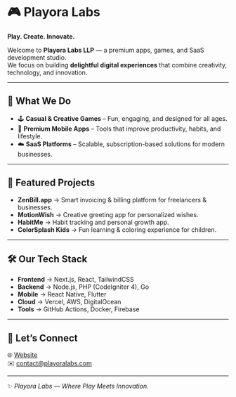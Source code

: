 # 🎮 Playora Labs  

**Play. Create. Innovate.**  

Welcome to **Playora Labs LLP** — a premium apps, games, and SaaS development studio.  
We focus on building **delightful digital experiences** that combine creativity, technology, and innovation.  

---

## 🚀 What We Do
- 🕹️ **Casual & Creative Games** – Fun, engaging, and designed for all ages.  
- 📱 **Premium Mobile Apps** – Tools that improve productivity, habits, and lifestyle.  
- ☁️ **SaaS Platforms** – Scalable, subscription-based solutions for modern businesses.  

---

## 🌟 Featured Projects
- **ZenBill.app** → Smart invoicing & billing platform for freelancers & businesses.  
- **MotionWish** → Creative greeting app for personalized wishes.  
- **HabitMe** → Habit tracking and personal growth app.  
- **ColorSplash Kids** → Fun learning & coloring experience for children.  

---

## 🛠️ Our Tech Stack
- **Frontend** → Next.js, React, TailwindCSS  
- **Backend** → Node.js, PHP (CodeIgniter 4), Go  
- **Mobile** → React Native, Flutter  
- **Cloud** → Vercel, AWS, DigitalOcean  
- **Tools** → GitHub Actions, Docker, Firebase  

---

## 🤝 Let’s Connect
🌐 [Website](https://playoralabs.com)  
✉️ contact@playoralabs.com  

---

✨ *Playora Labs — Where Play Meets Innovation.*
